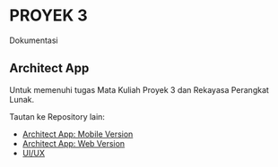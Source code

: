 # PROYEK 3

Dokumentasi

## Architect App

Untuk memenuhi tugas Mata Kuliah Proyek 3 dan Rekayasa Perangkat Lunak.

Tautan ke Repository lain:

- [Architect App: Mobile Version](https://github.com/lelymaria/ArchitectApp-Mobile)
- [Architect App: Web Version](https://github.com/Eko748/ArchitectApp-Web)
- [UI/UX](https://drive.google.com/drive/folders/1BDmuV_beFNzl0f_5SIO8FV5FH7_fFUW_?usp=sharing)
